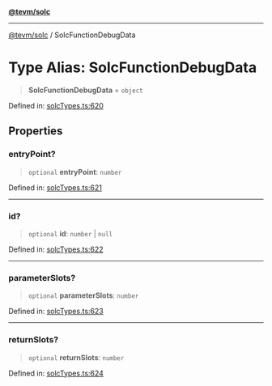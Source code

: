 [**@tevm/solc**](../README.md)

***

[@tevm/solc](../globals.md) / SolcFunctionDebugData

# Type Alias: SolcFunctionDebugData

> **SolcFunctionDebugData** = `object`

Defined in: [solcTypes.ts:620](https://github.com/evmts/tevm-monorepo/blob/main/bundler-packages/solc/src/solcTypes.ts#L620)

## Properties

### entryPoint?

> `optional` **entryPoint**: `number`

Defined in: [solcTypes.ts:621](https://github.com/evmts/tevm-monorepo/blob/main/bundler-packages/solc/src/solcTypes.ts#L621)

***

### id?

> `optional` **id**: `number` \| `null`

Defined in: [solcTypes.ts:622](https://github.com/evmts/tevm-monorepo/blob/main/bundler-packages/solc/src/solcTypes.ts#L622)

***

### parameterSlots?

> `optional` **parameterSlots**: `number`

Defined in: [solcTypes.ts:623](https://github.com/evmts/tevm-monorepo/blob/main/bundler-packages/solc/src/solcTypes.ts#L623)

***

### returnSlots?

> `optional` **returnSlots**: `number`

Defined in: [solcTypes.ts:624](https://github.com/evmts/tevm-monorepo/blob/main/bundler-packages/solc/src/solcTypes.ts#L624)
